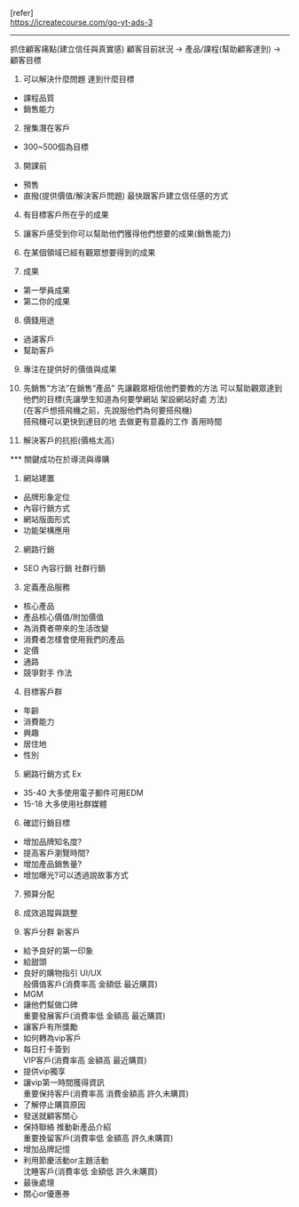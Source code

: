 [refer]<br> https://icreatecourse.com/go-yt-ads-3
***
抓住顧客痛點(建立信任與真實感)
顧客目前狀況 -> 產品/課程(幫助顧客達到) -> 顧客目標

1. 可以解決什麼問題 達到什麼目標
 - 課程品質
 - 銷售能力

2. 搜集潛在客戶
 - 300~500個為目標

3. 開課前
 - 預售
 - 直撥(提供價值/解決客戶問題) 最快跟客戶建立信任感的方式

4. 有目標客戶所在乎的成果
5. 讓客戶感受到你可以幫助他們獲得他們想要的成果(銷售能力)

6. 在某個領域已經有觀眾想要得到的成果

7. 成果 
 - 第一學員成果
 - 第二你的成果

8. 價錢用途
 - 過濾客戶
 - 幫助客戶

9. 專注在提供好的價值與成果

10. 先銷售“方法”在銷售“產品”
先讓觀眾相信他們要教的方法 可以幫助觀眾達到他們的目標(先讓學生知道為何要學網站 架設網站好處 方法)<br>
(在客戶想搭飛機之前，先說服他們為何要搭飛機)<br>
搭飛機可以更快到達目的地 去做更有意義的工作 善用時間

11. 解決客戶的抗拒(價格太高)

*** 關鍵成功在於導流與導購
1. 網站建置
- 品牌形象定位
- 內容行銷方式
- 網站版面形式
- 功能架構應用
2. 網路行銷
- SEO 內容行銷 社群行銷
3. 定義產品服務
- 核心產品
- 產品核心價值/附加價值
- 為消費者帶來的生活改變
- 消費者怎樣會使用我們的產品
- 定價
- 通路
- 競爭對手 作法
4. 目標客戶群
- 年齡
- 消費能力
- 興趣
- 居住地
- 性別

5. 網路行銷方式
Ex<br>
- 35-40 大多使用電子郵件可用EDM
- 15-18 大多使用社群媒體

6. 確認行銷目標
- 增加品牌知名度?
- 提高客戶瀏覽時間?
- 增加產品銷售量?
- 增加曝光?可以透過說故事方式

7. 預算分配

8. 成效追蹤與跳整

9. 客戶分群
新客戶<br>
- 給予良好的第一印象
- 給甜頭
- 良好的購物指引 UI/UX<br>
般價值客戶(消費率高 金額低 最近購買)<br>
- MGM
- 讓他們幫做口碑<br>
重要發展客戶(消費率低 金額高 最近購買)<br>
- 讓客戶有所獎勵
- 如何轉為vip客戶
- 每日打卡簽到<br>
VIP客戶(消費率高 金額高 最近購買)<br>
- 提供vip獨享
- 讓vip第一時間獲得資訊<br>
重要保持客戶(消費率高 消費金額高 許久未購買)<br>
- 了解停止購買原因
- 發送就顧客關心
- 保持聯絡 推動新產品介紹<br>
重要挽留客戶(消費率低 金額高 許久未購買)<br>
- 增加品牌記憶
- 利用節慶活動or主題活動<br>
沈睡客戶(消費率低 金額低 許久未購買)<br>
- 最後處理
- 關心or優惠券

